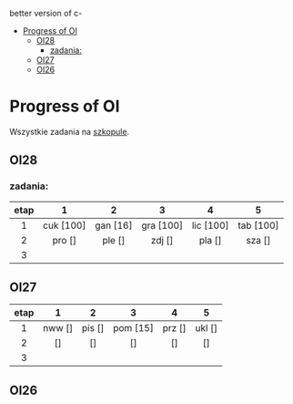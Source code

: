better version of c-


- [Progress of OI](#progress-of-oi)
  - [OI28](#oi28)
    - [zadania:](#zadania)
  - [OI27](#oi27)
  - [OI26](#oi26)


# Progress of OI

Wszystkie zadania na [szkopule](https://szkopul.edu.pl/task_archive/oi/).

## OI28

### zadania:
| etap  |     1     |    2     |     3     |    4    |    5     |
| :---: | :-------: | :------: | :-------: | :-----: | :------: |
|   1   | cuk [100] | gan [16] | gra [100] | lic [100] | tab  [100] |
|   2   |  pro []   |  ple []  |  zdj []   | pla []  |  sza []  |
|   3   |           |


## OI27
| etap  |     1     |    2     |     3     |    4    |    5     |
| :---: | :-------: | :------: | :-------: | :-----: | :------: |
|   1   | nww [] | pis [] | pom [15] | prz [] | ukl [] |
|   2   |   []   |   []  |   []   | []  |   []  |
|   3   |     

## OI26



